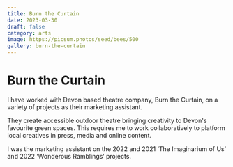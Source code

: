 ```yaml
---
title: Burn the Curtain
date: 2023-03-30
draft: false
category: arts
image: https://picsum.photos/seed/bees/500
gallery: burn-the-curtain
---
```

# Burn the Curtain

I have worked with Devon based theatre company, Burn the Curtain, on a variety of projects as their marketing assistant. 

They create accessible outdoor theatre bringing creativity to Devon's favourite green spaces. This requires me to work collaboratively to platform local creatives in press, media and online content. 

I was the marketing assistant on the 2022 and 2021 ‘The Imaginarium of Us’ and 2022 ‘Wonderous Ramblings’ projects. 